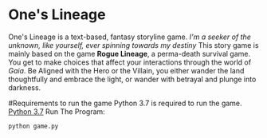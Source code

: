 # One's Lineage
One's Lineage is a text-based, fantasy storyline game.
_I'm a seeker of the unknown, like yourself, ever spinning towards my destiny_
This story game is mainly based on the game **Rogue Lineage**, a perma-death survival game. You get to make choices that affect your interactions through the world of _Gaia_. Be Aligned with the Hero or the Villain, you either wander the land thoughtfully and embrace the light, or wander with betrayal and plunge into darkness.

#Requirements to run the game
Python 3.7 is required to run the game. [Python 3.7](https://www.python.org/downloads/)
Run The Program:
```python
python game.py
```
